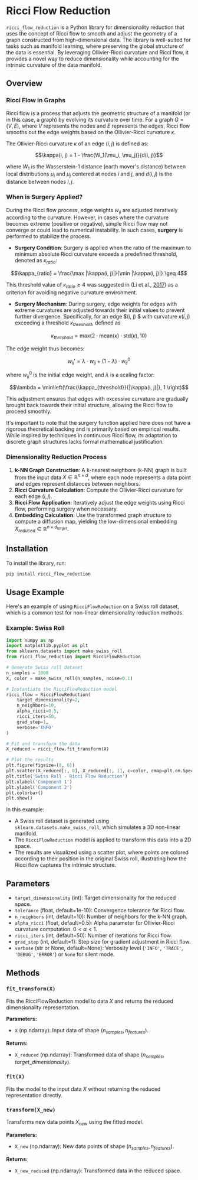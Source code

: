 # Ricci Flow Reduction
`ricci_flow_reduction` is a Python library for dimensionality reduction that uses the concept of Ricci flow to smooth and adjust the geometry of a graph constructed from high-dimensional data. The library is well-suited for tasks such as manifold learning, where preserving the global structure of the data is essential. By leveraging Ollivier-Ricci curvature and Ricci flow, it provides a novel way to reduce dimensionality while accounting for the intrinsic curvature of the data manifold.

## Overview

### Ricci Flow in Graphs

Ricci flow is a process that adjusts the geometric structure of a manifold (or in this case, a graph) by evolving its curvature over time. For a graph $G = (V, E)$, where $V$ represents the nodes and $E$ represents the edges, Ricci flow smooths out the edge weights based on the Ollivier-Ricci curvature $\kappa$.

The Ollivier-Ricci curvature $\kappa$ of an edge $(i, j)$ is defined as:

$$\kappa(i, j) = 1 - \frac{W_1(\mu_i, \mu_j)}{d(i, j)}$$

where $W_1$ is the Wasserstein-1 distance (earth mover's distance) between local distributions $\mu_i$ and $\mu_j$ centered at nodes $i$ and $j$, and $d(i, j)$ is the distance between nodes $i, j$.

### When is Surgery Applied?

During the Ricci flow process, edge weights $w_{ij}$ are adjusted iteratively according to the curvature. However, in cases where the curvature becomes extreme (positive or negative), simple Ricci flow may not converge or could lead to numerical instability. In such cases, **surgery** is performed to stabilize the process.

- **Surgery Condition**: Surgery is applied when the ratio of the maximum to minimum absolute Ricci curvature exceeds a predefined threshold, denoted as $\kappa_{ratio}$:

$$\kappa_{ratio} = \frac{\max |\kappa(i, j)|}{\min |\kappa(i, j)|} \geq 4$$

This threshold value of $\kappa_{ratio} \geq 4$ was suggested in (Li et al., [2017](doi.org/10.48550/arXiv.1703.10675)) as a criterion for avoiding negative curvature environment.
- **Surgery Mechanism**: During surgery, edge weights for edges with extreme curvatures are adjusted towards their initial values to prevent further divergence. Specifically, for an edge $(i, j) $ with curvature $\kappa(i, j)$ exceeding a threshold $\kappa_{threshold}$, defined as 

$$\kappa_{threshold} = \text{max}\left(2\cdot\text{mean}(\kappa) \cdot \text{std}(\kappa), 10\right)$$

The edge weight thus becomes:

$$w_{ij}' = \lambda \cdot w_{ij} + (1 - \lambda) \cdot w_{ij}^0$$

where $w_{ij}^0$ is the initial edge weight, and $\lambda$ is a scaling factor:

$$\lambda = \min\left(\frac{\kappa_{threshold}}{|\kappa(i, j)|}, 1 \right)$$

This adjustment ensures that edges with excessive curvature are gradually brought back towards their initial structure, allowing the Ricci flow to proceed smoothly.

It's important to note that the surgery function applied here does not have a rigorous theoretical backing and is primarily based on empirical results. While inspired by techniques in continuous Ricci flow, its adaptation to discrete graph structures lacks formal mathematical justification.

### Dimensionality Reduction Process

1. **k-NN Graph Construction**: A k-nearest neighbors (k-NN) graph is built from the input data $X \in \mathbb{R}^{n \times d}$, where each node represents a data point and edges represent distances between neighbors.
2. **Ricci Curvature Calculation**: Compute the Ollivier-Ricci curvature for each edge $(i, j)$.
3. **Ricci Flow Application**: Iteratively adjust the edge weights using Ricci flow, performing surgery when necessary.
4. **Embedding Calculation**: Use the transformed graph structure to compute a diffusion map, yielding the low-dimensional embedding $X_{reduced} \in \mathbb{R}^{n \times d_{target}}$.

## Installation

To install the library, run:

```bash
pip install ricci_flow_reduction
```

## Usage Example

Here's an example of using `RicciFlowReduction` on a Swiss roll dataset, which is a common test for non-linear dimensionality reduction methods.

### Example: Swiss Roll

```python
import numpy as np
import matplotlib.pyplot as plt
from sklearn.datasets import make_swiss_roll
from ricci_flow_reduction import RicciFlowReduction

# Generate Swiss roll dataset
n_samples = 1000
X, color = make_swiss_roll(n_samples, noise=0.1)

# Instantiate the RicciFlowReduction model
ricci_flow = RicciFlowReduction(
    target_dimensionality=2, 
    n_neighbors=10, 
    alpha_ricci=0.5, 
    ricci_iters=50, 
    grad_step=1, 
    verbose='INFO'
)

# Fit and transform the data
X_reduced = ricci_flow.fit_transform(X)

# Plot the results
plt.figure(figsize=(8, 6))
plt.scatter(X_reduced[:, 0], X_reduced[:, 1], c=color, cmap=plt.cm.Spectral)
plt.title('Swiss Roll - Ricci Flow Reduction')
plt.xlabel('Component 1')
plt.ylabel('Component 2')
plt.colorbar()
plt.show()
```

In this example:
- A Swiss roll dataset is generated using `sklearn.datasets.make_swiss_roll`, which simulates a 3D non-linear manifold.
- The `RicciFlowReduction` model is applied to transform this data into a 2D space.
- The results are visualized using a scatter plot, where points are colored according to their position in the original Swiss roll, illustrating how the Ricci flow captures the intrinsic structure.

## Parameters

- `target_dimensionality` (int): Target dimensionality for the reduced space.
- `tolerance` (float, default=1e-10): Convergence tolerance for Ricci flow.
- `n_neighbors` (int, default=10): Number of neighbors for the k-NN graph.
- `alpha_ricci` (float, default=0.5): Alpha parameter for Ollivier-Ricci curvature computation. $0 < \alpha < 1$.
- `ricci_iters` (int, default=50): Number of iterations for Ricci flow.
- `grad_step` (int, default=1): Step size for gradient adjustment in Ricci flow.
- `verbose` (str or None, default=None): Verbosity level (`'INFO'`, `'TRACE'`, `'DEBUG'`, `'ERROR'`) or `None` for silent mode.

## Methods

### `fit_transform(X)`

Fits the RicciFlowReduction model to data $X$ and returns the reduced dimensionality representation.

**Parameters:**
- `X` (np.ndarray): Input data of shape $(n_{samples}, n_{features})$.

**Returns:**
- `X_reduced` (np.ndarray): Transformed data of shape $(n_{samples}, target\_dimensionality)$.

### `fit(X)`

Fits the model to the input data $X$ without returning the reduced representation directly.

### `transform(X_new)`

Transforms new data points $X_{new}$ using the fitted model.

**Parameters:**
- `X_new` (np.ndarray): New data points of shape $(n_{samples}, n_{features})$.

**Returns:**
- `X_new_reduced` (np.ndarray): Transformed data in the reduced space.
